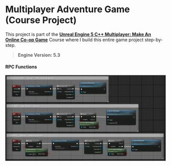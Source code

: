 # Multiplayer Adventure Game (Course Project)

This project is part of the **[Unreal Engine 5 C++ Multiplayer: Make An Online Co-op Game](https://www.udemy.com/course/unreal-engine-5-multiplayer/)** Course where I build this entire game project step-by-step.

> **Engine Version: 5.3**


#### RPC Functions
![RPC](https://github.com/ZSavich/MultiplayerAdventure/blob/main/Screenshots/RPC.png)